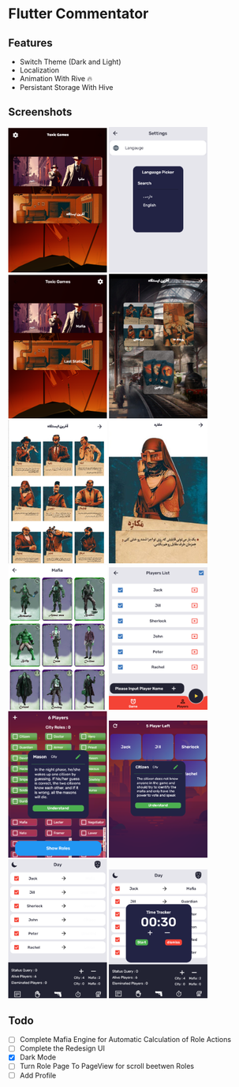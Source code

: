 # Flutter Commentator


## Features
*  Switch Theme (Dark and Light) 
*  Localization
*  Animation With Rive 🔥
*  Persistant Storage With Hive

## Screenshots
<p float="left">
<img src="assets/screenshots/HomePage.png" width="200">
<img src="assets/screenshots/Settings.png" width="200">
<img src="assets/screenshots/HomePage-En.png" width="200">
<img src="assets/screenshots/LastStation.png" width="200">     
<img src="assets/screenshots/LastStation-Players.png" width="200">     
<img src="assets/screenshots/LastStation-Player.png" width="200">     
<img src="assets/screenshots/Mafia-Roles.png" width="200">
<img src="assets/screenshots/Players.png" width="200">
<img src="assets/screenshots/Roles.png" width="200">
<img src="assets/screenshots/Show-Roles.png" width="200">
<img src="assets/screenshots/Commentator.png" width="200">
<img src="assets/screenshots/Commentator2.png" width="200">
</p>

## Todo

- [ ] Complete Mafia Engine for Automatic Calculation of Role Actions
- [ ] Complete the Redesign UI
- [x] Dark Mode 
- [ ] Turn Role Page To PageView for scroll beetwen Roles 
- [ ] Add Profile 